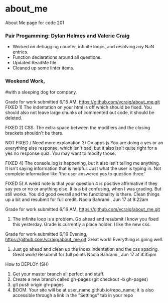 # about_me
About Me page for code 201

### Pair Progamming: Dylan Holmes and Valerie Craig
* Worked on debugging counter, infinite loops, and resolving any NaN entries.
* Function declarations around all questions.
* Updated ReadMe file.
* Cleaned up some linter items.

### Weekend Work,
#with a sleeping dog for company.

Grade for work submitted 6/15 AM, https://github.com/vcraig/about_me.git
FIXED 1) The indentation on your html is off which should be fixed.  You should also not leave large chunks of commented out code, it should be deleted.

FIXED 2) CSS. The extra space between the modifiers and the closing brackets shouldn't be there.   

NOT FIXED / Need more explanation
3) On apps.js  You are doing a yes or an everything else response, which isn't bad, but it also isn't quite right for a yes no response quiz.   You may want to modify those.

FIXED 4) The console.log is happening, but it also isn't telling me anything.   It isn't saying information that is helpful.  Just what the user is typing in.   Not complete information like 'the user answered yes to question three.'

FIXED 5) A weird note is that your question 4 is positive affirmative if they say yes or no or anything else.   It is a bit confusing, when I was grading.   But still works.
You did good overall and the functionality is there.   Clean things up a bit and resubmit for full credit.
Nadia Bahrami , Jun 17 at 9:22am

Grade for work submitted 6/16 AM, https://github.com/vcraig/about_me.git
1. The infinite loop is a problem.   Go ahead and resubmit I know you fixed this yesterday.   Grade is currently a place holder.  I like the new css.

Grade for work submitted 6/16 Evening, https://github.com/vcraig/about_me.git
Great work!  Everything is going well.  
1. Just go ahead and clean up the index indentation and the css spacing.
Great work!  Resubmit for full points
Nadia Bahrami , Jun 17 at 3:35pm

How to DEPLOY (SH)
1. Get your master branch all perfect and stuff.
2. Create a new branch called gh-pages (git checkout -b gh-pages)
3. git push origin gh-pages
4. BOOM. Your site will be at user_name.github.io/repo_name; it is also accessible through a link in the "Settings" tab in your repo
